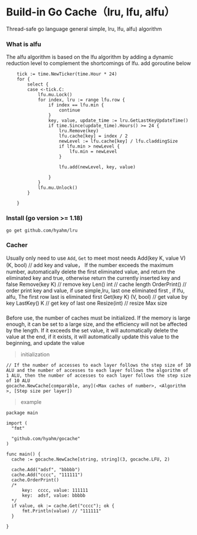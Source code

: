 # Build-in Go Cache（lru, lfu, alfu）
Thread-safe go language general simple, lru, lfu, alfu) algorithm

### What is alfu
The alfu algorithm is based on the lfu algorithm by adding a dynamic reduction level to complement the shortcomings of lfu.
add goroutine below
```
	tick := time.NewTicker(time.Hour * 24)
	for {
		select {
		case <-tick.C:
			lfu.mu.Lock()
			for index, lru := range lfu.row {
				if index == lfu.min {
					continue
				}
				key, value, update_time := lru.GetLastKeyUpdateTime()
				if time.Since(update_time).Hours() >= 24 {
					lru.Remove(key)
					lfu.cache[key] = index / 2
					newLevel := lfu.cache[key] / lfu.claddingSize
					if lfu.min > newLevel {
						lfu.min = newLevel
					}

					lfu.add(newLevel, key, value)

				}
			}
			lfu.mu.Unlock()
		}

	}
```
### Install (go version >= 1.18)
```
go get github.com/hyahm/lru
```

### Cacher 
Usually only need to use `Add`, `Get` to meet most needs
Add(key K, value V) (K, bool) // add key and value， If the number exceeds the maximum number, automatically delete the first eliminated value, and return the eliminated key and true, otherwise return the currently inserted key and false
Remove(key K)                 // remove key
Len() int                     // cache length
OrderPrint()                  // order print key and value, if use simple,lru, last one eliminated first , if lfu, alfu, The first row last is eliminated first
Get(key K) (V, bool)          // get value by key
LastKey() K                   // get key of last one
Resize(int)                   // resize Max size
### 
Before use, the number of caches must be initialized. If the memory is large enough, it can be set to a large size, and the efficiency will not be affected by the length.
If it exceeds the set value, it will automatically delete the value at the end, if it exists, it will automatically update this value to the beginning, and update the value
 > initialization
  ```
  // If the number of accesses to each layer follows the step size of 10 ALU and the number of accesses to each layer follows the algorithm of 1 ALU, then the number of accesses to each layer follows the step size of 10 ALU
  gocache.NewCache[comparable, any](<Max caches of number>, <Algorithm >, [Step size per layer])
  ```
 > example
  ```
package main

import (
	"fmt"

	"github.com/hyahm/gocache"
)

func main() {
	cache := gocache.NewCache[string, string](3, gocache.LFU, 2)

	cache.Add("adsf", "bbbbb")
	cache.Add("cccc", "111111")
	cache.OrderPrint()
	/*
		key:  cccc, value: 111111
		key:  adsf, value: bbbbb
	*/
	if value, ok := cache.Get("cccc"); ok {
		fmt.Println(value) // "111111"
	}

}
```
